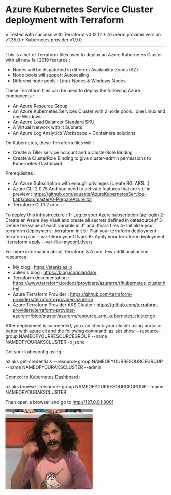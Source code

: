 # Azure Kubernetes Service Cluster deployment with Terraform


= Tested with success with Terraform v0.12.12 + Azurerm provider version v1.35.0 + Kubernetes provider v1.9.0

--------------------------------------------------------------------------------------------------------

This is a set of Terraform files used to deploy an Azure Kubernetes Cluster with all new fall 2019 features :

- Nodes will be dispatched in different Availability Zones (AZ)
- Node pools will support Autoscaling
- Different node pools :  Linux Nodes & Windows Nodes

These Terraform files can be used to deploy the following Azure components :
- An Azure Resource Group
- An Azure Kubernetes Services Cluster with 2 node pools : one Linux and one Windows
- An Azure Load Balancer Standard SKU
- A Virtual Network with it Subnets
- An Azure Log Analytics Workspace + Containers solutions

On Kubernetes, these Terraform files will :
- Create a Tiller service account and a ClusterRole Binding
- Create a ClusterRole Binding to give cluster-admin permissions to Kubernetes-Dashboard

Prerequisites :
- An Azure Subscription with enough privileges (create RG, AKS...)
- Azure CLI 2.0.75
   And you need to activate features that are still in preview : https://github.com/squasta/AzureKubernetesService-Labs/blob/master/0-PrepareAzure.txt
- Terraform CLI 1.2 or >

To deploy this infrastructure :
1- Log to your Azure subscription (az login)
2- Create an Azure Key Vault and create all secrets defined in datasource.tf
3- Define the value of each variable in .tf and .tfvars files
4- Initialize your terraform deployment : terraform init
5- Plan your terraform deployment : terraform plan --var-file=myconf.tfvars
6- Apply your terraform deployment : terraform apply --var-file=myconf.tfvars

For more information about Terraform & Azure, few additional online resources :

- My blog : https://stanislas.io
- Julien's blog : https://blog.jcorioland.io/
- Terraform documentation : https://www.terraform.io/docs/providers/azurerm/r/kubernetes_cluster.html
- Azure Terraform Provider : https://github.com/terraform-providers/terraform-provider-azurerm
- Azure Terraform Provider AKS Cluster : https://github.com/terraform-providers/terraform-provider-azurerm/blob/master/azurerm/resource_arm_kubernetes_cluster.go

After deployment is succeeded, you can check your cluster using portal or better with azure cli and the following command: 
az aks show --resource-group NAMEOFYOURRESOURCEGROUP --name NAMEOFYOURAKSCLUSTER -o jsonc

Get your kubeconfig using :

az aks get-credentials --resource-group NAMEOFYOURRESOURCEGROUP --name NAMEOFYOURAKSCLUSTER --admin

Connect to Kubernetes Dashboard :

az aks browse --resource-group NAMEOFYOURRESOURCEGROUP --name NAMEOFYOURAKSCLUSTER

Then open a browser and go to http://127.0.0.1:8001

![Magic](https://github.com/squasta/AzureKubernetesService-Terraform/raw/master/Magic.gif)



